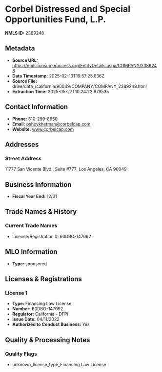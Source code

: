 # Corbel Distressed and Special Opportunities Fund, L.P.

**NMLS ID:** 2389248

## Metadata
- **Source URL:** https://nmlsconsumeraccess.org/EntityDetails.aspx/COMPANY/2389248
- **Data Timestamp:** 2025-02-13T19:57:25.636Z
- **Source File:** drive/data_/california/90049/COMPANY/COMPANY_2389248.html
- **Extraction Time:** 2025-05-27T10:24:22.679535

## Contact Information
- **Phone:** 310-299-8650
- **Email:** pshoykhetman@corbelcap.com
- **Website:** www.corbelcap.com

## Addresses
### Street Address
11777 San Vicente Blvd., Suite #777; Los Angeles, CA 90049

## Business Information
- **Fiscal Year End:** 12/31

## Trade Names & History
### Current Trade Names
- License/Registration #: 60DBO-147092

## MLO Information
- **Type:** sponsored

## Licenses & Registrations

### License 1
- **Type:** Financing Law License
- **Number:** 60DBO-147092
- **Regulator:** California - DFPI
- **Issue Date:** 04/11/2022
- **Authorized to Conduct Business:** Yes

## Quality & Processing Notes
### Quality Flags
- unknown_license_type_Financing Law License
